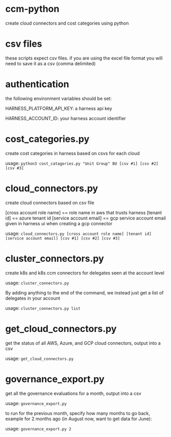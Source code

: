 # ccm-python
create cloud connectors and cost categories using python

# csv files

these scripts expect csv files. if you are using the excel file format you will need to save it as a csv (comma delimited)

# authentication

the following environment variables should be set:

HARNESS_PLATFORM_API_KEY: a harness api key

HARNESS_ACCOUNT_ID: your harness account identifier

# cost_categories.py

create cost categories in harness based on csvs for each cloud

usage: `python3 cost_catagories.py "Unit Group" BU [csv #1] [csv #2] [csv #3]`

# cloud_connectors.py

create cloud connectors based on csv file

[cross account role name] == role name in aws that trusts harness
[tenant id] == azure tenant id
[service account email] == gcp service account email given in harness ui when creating a gcp connector

usage: `cloud_connectors.py [cross account role name] [tenant id] [service account email] [csv #1] [csv #2] [csv #3]`

# cluster_connectors.py

create k8s and k8s ccm connectors for delegates seen at the account level

usage: `cluster_connectors.py`

By adding anything to the end of the command, we instead just get a list of delegates in your account

usage: `cluster_connectors.py list`

# get_cloud_connectors.py

get the status of all AWS, Azure, and GCP cloud connectors, output into a csv

usage: `get_cloud_connectors.py`

# governance_export.py

get all the governance evaluations for a month, output into a csv

usage: `governance_export.py`

to run for the previous month, specify how many months to go back, example for 2 months ago (in August now, want to get data for June):

usage: `governance_export.py 2`
